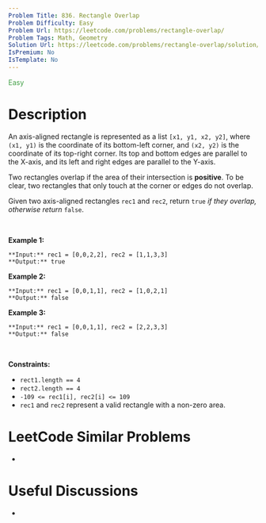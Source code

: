 ```yaml
---
Problem Title: 836. Rectangle Overlap
Problem Difficulty: Easy
Problem Url: https://leetcode.com/problems/rectangle-overlap/
Problem Tags: Math, Geometry
Solution Url: https://leetcode.com/problems/rectangle-overlap/solution/
IsPremium: No
IsTemplate: No
---
```


<span style="color: rgb(67, 160, 71);">Easy</span>

# Description

An axis-aligned rectangle is represented as a list `[x1, y1, x2, y2]`, where `(x1, y1)` is the coordinate of its bottom-left corner, and `(x2, y2)` is the coordinate of its top-right corner. Its top and bottom edges are parallel to the X-axis, and its left and right edges are parallel to the Y-axis.


Two rectangles overlap if the area of their intersection is **positive**. To be clear, two rectangles that only touch at the corner or edges do not overlap.


Given two axis-aligned rectangles `rec1` and `rec2`, return `true` *if they overlap, otherwise return* `false`.


 


**Example 1:**



```
**Input:** rec1 = [0,0,2,2], rec2 = [1,1,3,3]
**Output:** true

```
**Example 2:**



```
**Input:** rec1 = [0,0,1,1], rec2 = [1,0,2,1]
**Output:** false

```
**Example 3:**



```
**Input:** rec1 = [0,0,1,1], rec2 = [2,2,3,3]
**Output:** false

```

 


**Constraints:**


* `rect1.length == 4`
* `rect2.length == 4`
* `-109 <= rec1[i], rec2[i] <= 109`
* `rec1` and `rec2` represent a valid rectangle with a non-zero area.




# LeetCode Similar Problems

- []()

# Useful Discussions

- []()
